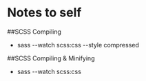 # Notes to self

##SCSS Compiling
- sass --watch scss:css --style compressed

##SCSS Compiling &amp; Minifying
- sass --watch scss:css
